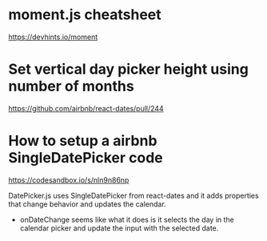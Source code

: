 # moment.js cheatsheet
https://devhints.io/moment

# Set vertical day picker height using number of months
https://github.com/airbnb/react-dates/pull/244

# How to setup a airbnb SingleDatePicker code 
https://codesandbox.io/s/nln9n86np

DatePicker.js uses SingleDatePicker from react-dates and it adds properties that change behavior and updates the calendar.

* onDateChange seems like what it does is it selects the day in the calendar picker and update the input with the selected date.


